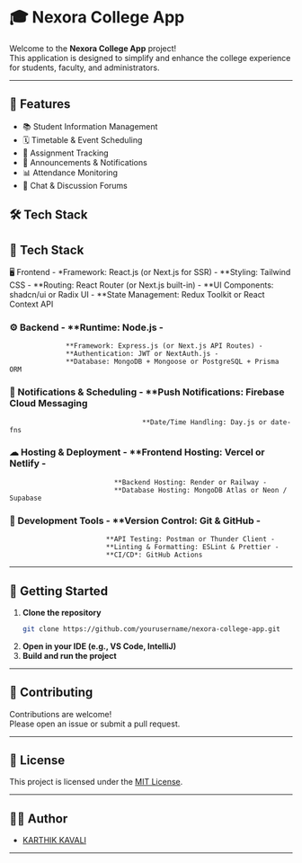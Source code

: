 # 🎓 Nexora College App

Welcome to the **Nexora College App** project!  
This application is designed to simplify and enhance the college experience for students, faculty, and administrators.

---

## 🚀 Features

- 📚 Student Information Management  
- 🗓️ Timetable & Event Scheduling  
- 📝 Assignment Tracking  
- 📢 Announcements & Notifications  
- 📊 Attendance Monitoring  
- 💬 Chat & Discussion Forums


## 🛠️ Tech Stack

## 🧱 Tech Stack ### 
🖥 Frontend - *Framework: React.js (or Next.js for SSR) - 
              **Styling: Tailwind CSS - **Routing: React Router (or Next.js built-in) -
              **UI Components: shadcn/ui or Radix UI -
              **State Management: Redux Toolkit or React Context API
              
### ⚙ Backend -  **Runtime: Node.js - 
                  **Framework: Express.js (or Next.js API Routes) - 
                  **Authentication: JWT or NextAuth.js - 
                  **Database: MongoDB + Mongoose or PostgreSQL + Prisma ORM
                  
### 🔔 Notifications & Scheduling - **Push Notifications: Firebase Cloud Messaging
                                     **Date/Time Handling: Day.js or date-fns 
                                     
### ☁ Hosting & Deployment - **Frontend Hosting: Vercel or Netlify -
                              **Backend Hosting: Render or Railway -
                              **Database Hosting: MongoDB Atlas or Neon / Supabase
                              
### 🧰 Development Tools - **Version Control: Git & GitHub - 
                            **API Testing: Postman or Thunder Client - 
                            **Linting & Formatting: ESLint & Prettier -
                            **CI/CD*: GitHub Actions
                            
---

## 🏁 Getting Started

1. **Clone the repository**
   ```sh
   git clone https://github.com/yourusername/nexora-college-app.git
   ```
2. **Open in your IDE (e.g., VS Code, IntelliJ)**
3. **Build and run the project**

---

## 🤝 Contributing

Contributions are welcome!  
Please open an issue or submit a pull request.

---

## 📄 License

This project is licensed under the [MIT License](LICENSE).

---

## 👨‍💻 Author

- [KARTHIK KAVALI](https://github.com/KARTHIKKAR5)

---


